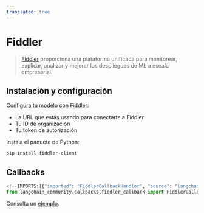 ```yaml
---
translated: true
---
```


# Fiddler

>[Fiddler](https://www.fiddler.ai/) proporciona una plataforma unificada para monitorear, explicar, analizar y mejorar los despliegues de ML a escala empresarial.

## Instalación y configuración

Configura tu modelo [con Fiddler](https://demo.fiddler.ai):

* La URL que estás usando para conectarte a Fiddler
* Tu ID de organización
* Tu token de autorización

Instala el paquete de Python:

```bash
pip install fiddler-client
```

## Callbacks

```python
<!--IMPORTS:[{"imported": "FiddlerCallbackHandler", "source": "langchain_community.callbacks.fiddler_callback", "docs": "https://api.python.langchain.com/en/latest/callbacks/langchain_community.callbacks.fiddler_callback.FiddlerCallbackHandler.html", "title": "Fiddler"}]-->
from langchain_community.callbacks.fiddler_callback import FiddlerCallbackHandler
```

Consulta un [ejemplo](/docs/integrations/callbacks/fiddler).
